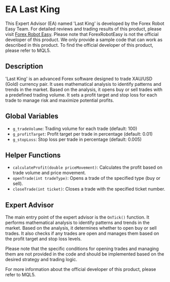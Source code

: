# EA Last King

This Expert Advisor (EA) named 'Last King' is developed by the Forex Robot Easy Team. For detailed reviews and trading results of this product, please visit [Forex Robot Easy](https://forexroboteasy.com/forex-robot-review/ea-last-king-review-advanced-forex-software-for-xauusd-de40/). Please note that ForexRobotEasy is not the official developer of this product. We only provide a sample code that can work as described in this product. To find the official developer of this product, please refer to MQL5.

## Description
'Last King' is an advanced Forex software designed to trade XAU/USD (Gold) currency pair. It uses mathematical analysis to identify patterns and trends in the market. Based on the analysis, it opens buy or sell trades with a predefined trading volume. It sets a profit target and stop loss for each trade to manage risk and maximize potential profits.

## Global Variables
- `g_tradeVolume`: Trading volume for each trade (default: 100)
- `g_profitTarget`: Profit target per trade in percentage (default: 0.01)
- `g_stopLoss`: Stop loss per trade in percentage (default: 0.005)

## Helper Functions
- `calculateProfit(double priceMovement)`: Calculates the profit based on trade volume and price movement.
- `openTrade(int tradeType)`: Opens a trade of the specified type (buy or sell).
- `closeTrade(int ticket)`: Closes a trade with the specified ticket number.

## Expert Advisor
The main entry point of the expert advisor is the `OnTick()` function. It performs mathematical analysis to identify patterns and trends in the market. Based on the analysis, it determines whether to open buy or sell trades. It also checks if any trades are open and manages them based on the profit target and stop loss levels.

Please note that the specific conditions for opening trades and managing them are not provided in the code and should be implemented based on the desired strategy and trading logic.

For more information about the official developer of this product, please refer to MQL5.
